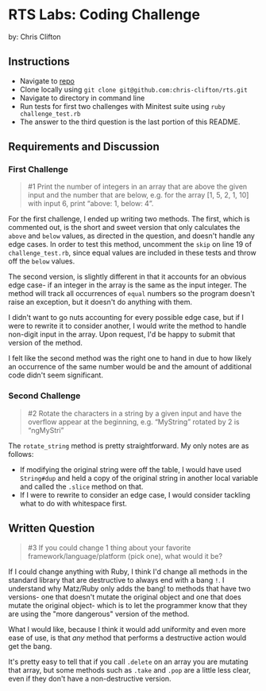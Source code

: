 # RTS Labs: Coding Challenge
by: Chris Clifton

## Instructions
- Navigate to [repo](https://github.com/chris-clifton/rts)
- Clone locally using `git clone git@github.com:chris-clifton/rts.git`
- Navigate to directory in command line
- Run tests for first two challenges with Minitest suite using `ruby challenge_test.rb`
- The answer to the third question is the last portion of this README.

## Requirements and Discussion
### First Challenge
> #1  Print the number of integers in an array that are above the given input and the number that are below, e.g. for the array [1, 5, 2, 1, 10] with input 6, print “above: 1, below: 4”.

For the first challenge, I ended up writing two methods.  The first, which is commented out, is the short and sweet version that only calculates the `above` and `below` values, as directed in the question, and doesn't handle any edge cases.  In order to test this method, uncomment the `skip` on line 19 of `challenge_test.rb`, since equal values are included in these tests and throw off the `below` values.

The second version, is slightly different in that it accounts for an obvious edge case- if an integer in the array is the same as the input integer.  The method will track all occurrences of `equal` numbers so the program doesn't raise an exception, but it doesn't do anything with them.

I didn't want to go nuts accounting for every possible edge case, but if I were to rewrite it to consider another, I would write the method to handle non-digit input in the array.  Upon request, I'd be happy to submit that version of the method.

I felt like the second method was the right one to hand in due to how likely an occurrence of the same number would be and the amount of additional code didn't seem significant.

### Second Challenge
> #2  Rotate the characters in a string by a given input and have the overflow appear at the beginning, e.g. “MyString” rotated by 2 is “ngMyStri”

The `rotate_string` method is pretty straightforward.  My only notes are as follows:
  - If modifying the original string were off the table, I would have used `String#dup` and held a copy of the original string in another local variable and called the `.slice` method on that.
  - If I were to rewrite to consider an edge case, I would consider tackling what to do with whitespace first.

## Written Question
>#3  If you could change 1 thing about your favorite framework/language/platform (pick one), what would it be?

If I could change anything with Ruby, I think I'd change all methods in the standard library that are destructive to always end with a bang `!`.  I understand why Matz/Ruby only adds the bang! to methods that have two versions- one that doesn't mutate the original object and one that does mutate the original object- which is to let the programmer know that they are using the "more dangerous" version of the method. 

What I would like, because I think it would add uniformity and even more ease of use, is that *any* method that performs a destructive action would get the bang.

It's pretty easy to tell that if you call `.delete` on an array you are mutating that array, but some methods such as `.take` and `.pop` are a little less clear, even if they don't have a non-destructive version.
